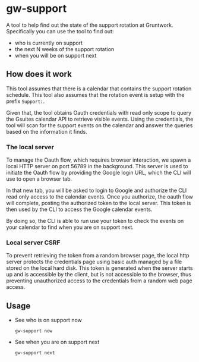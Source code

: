 # gw-support

A tool to help find out the state of the support rotation at Gruntwork. Specifically you can use the tool to find out:

- who is currently on support
- the next N weeks of the support rotation
- when you will be on support next


## How does it work

This tool assumes that there is a calendar that contains the support rotation schedule. This tool also assumes that the
rotation event is setup with the prefix `Support:`.

Given that, the tool obtains Oauth credentials with read only scope to query the Gsuites calendar API to retrieve
visible events. Using the credentials, the tool will scan for the support events on the calendar and answer the queries
based on the information it finds.

### The local server

To manage the Oauth flow, which requires browser interaction, we spawn a local HTTP server on port 56789 in the
background. This server is used to initiate the Oauth flow by providing the Google login URL, which the CLI will use to
open a browser tab.

In that new tab, you will be asked to login to Google and authorize the CLI read only access to the calendar events.
Once you authorize, the oauth flow will complete, posting the authorized token to the local server. This token is then
used by the CLI to access the Google calendar events.

By doing so, the CLI is able to run use your token to check the events on your calendar to find when you are on support
next.


### Local server CSRF

To prevent retrieving the token from a random browser page, the local http server protects the credentials page using
basic auth managed by a file stored on the local hard disk. This token is generated when the server starts up and is
accessible by the client, but is not accessible to the browser, thus preventing unauthorized access to the credentials
from a random web page access.


## Usage

- See who is on support now
    ```
    gw-support now
    ```

- See when you are on support next
    ```
    gw-support next
    ```
